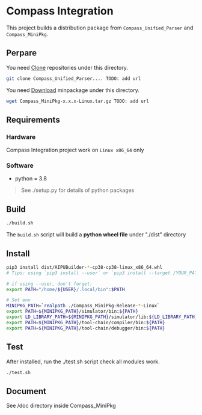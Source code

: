# Compass Integration

This project builds a distribution package from `Compass_Unified_Parser` and `Compass_MiniPkg`.

## Perpare

You need [Clone](armchina/somewhere) repositories under this directory.

```bash
git clone Compass_Unified_Parser.... TODO: add url
```

You need [Download](armchina/somewhere) minpackage under this directory.

```bash
wget Compass_MiniPkg-x.x.x-Linux.tar.gz TODO: add url
```

## Requirements

### Hardware

Compass Integration project work on ``Linux x86_64`` only

### Software

* python = 3.8

> See ./setup.py for details of python packages

## Build

```bash
./build.sh
```

The `build.sh` script will build a **python wheel file** under "./dist" directory

## Install

```bash
pip3 install dist/AIPUBuilder-*-cp38-cp38-linux_x86_64.whl
# Tips: using `pip3 install --user` or `pip3 install --target /YOUR_PATH` if your don't have root premission

# if using --user, don't forget:
export PATH="/home/${USER}/.local/bin":$PATH

# Set env
MINIPKG_PATH=`realpath ./Compass_MiniPkg-Release-*-Linux`
export PATH=${MINIPKG_PATH}/simulator/bin:${PATH}
export LD_LIBRARY_PATH=${MINIPKG_PATH}/simulator/lib:${LD_LIBRARY_PATH}
export PATH=${MINIPKG_PATH}/tool-chain/compiler/bin:${PATH}
export PATH=${MINIPKG_PATH}/tool-chain/debugger/bin:${PATH}
```

## Test

After installed, run the ./test.sh script check all modules work.

```bash
./test.sh
```

## Document

See /doc directory inside Compass_MiniPkg
